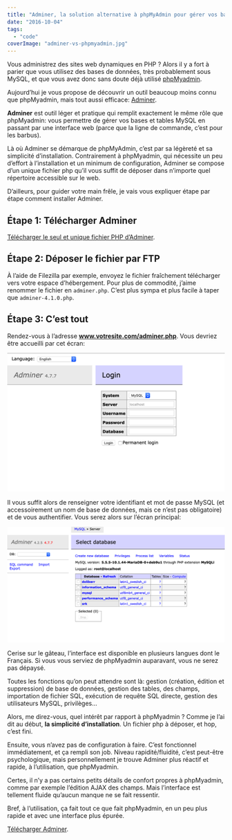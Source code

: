 ```yaml
---
title: "Adminer, la solution alternative à phpMyAdmin pour gérer vos bases de données MySQL"
date: "2016-10-04"
tags:
  - "code"
coverImage: "adminer-vs-phpmyadmin.jpg"
---
```


Vous administrez des sites web dynamiques en PHP ? Alors il y a fort à parier que vous utilisez des bases de données, très probablement sous MySQL, et que vous avez donc sans doute déjà utilisé [phpMyadmin](http://www.phpmyadmin.net/home_page/index.php).

Aujourd’hui je vous propose de découvrir un outil beaucoup moins connu que phpMyadmin, mais tout aussi efficace: [Adminer](https://tobal.fr/adminer-alternative-a-phpmyadmin-mais-en-mieux/).<!--more-->

**Adminer** est outil léger et pratique qui remplit exactement le même rôle que phpMyadmin: vous permettre de gérer vos bases et tables MySQL en passant par une interface web (parce que la ligne de commande, c’est pour les barbus).

Là où Adminer se démarque de phpMyAdmin, c’est par sa légèreté et sa simplicité d’installation. Contrairement à phpMyadmin, qui nécessite un peu d’effort à l’installation et un minimum de configuration, Adminer se compose d’un unique fichier php qu’il vous suffit de déposer dans n’importe quel répertoire accessible sur le web.

D’ailleurs, pour guider votre main frêle, je vais vous expliquer étape par étape comment installer Adminer.

## [](#etape-1-telecharger-adminer)Étape 1: Télécharger Adminer

[Télécharger le seul et unique fichier PHP d’Adminer](http://downloads.sourceforge.net/adminer/adminer-4.1.0.php).

## [](#etape-2-deposer-le-fichier-par-ftp)Étape 2: Déposer le fichier par FTP

À l’aide de Filezilla par exemple, envoyez le fichier fraîchement télécharger vers votre espace d’hébergement. Pour plus de commodité, j’aime renommer le fichier en `adminer.php`. C’est plus sympa et plus facile à taper que `adminer-4.1.0.php`.

## [](#etape-3-cest-tout)Étape 3: C’est tout

Rendez-vous à l’adresse **www.votresite.com/adminer.php**. Vous devriez être accueilli par cet écran:

![](images/CleanShot-2020-06-14-at-21.27.49@2x.png)

Il vous suffit alors de renseigner votre identifiant et mot de passe MySQL (et accessoirement un nom de base de données, mais ce n’est pas obligatoire) et de vous authentifier. Vous serez alors sur l’écran principal:

![](images/CleanShot-2020-06-14-at-21.29.27@2x.png)

Cerise sur le gâteau, l’interface est disponible en plusieurs langues dont le Français. Si vous vous serviez de phpMyadmin auparavant, vous ne serez pas dépaysé.

Toutes les fonctions qu’on peut attendre sont là: gestion (création, édition et suppression) de base de données, gestion des tables, des champs, importation de fichier SQL, exécution de requête SQL directe, gestion des utilisateurs MySQL, privilèges…

Alors, me direz-vous, quel intérêt par rapport à phpMyadmin ? Comme je l’ai dit au début, **la simplicité d’installation**. Un fichier php à déposer, et hop, c’est fini.

Ensuite, vous n’avez pas de configuration à faire. C’est fonctionnel immédiatement, et ça rempli son job. Niveau rapidité/fluidité, c’est peut-être psychologique, mais personnellement je trouve Adminer plus réactif et rapide, à l’utilisation, que phpMyadmin.

Certes, il n’y a pas certains petits détails de confort propres à phpMyadmin, comme par exemple l’édition AJAX des champs. Mais l’interface est tellement fluide qu’aucun manque ne se fait ressentir.

Bref, à l’utilisation, ça fait tout ce que fait phpMyadmin, en un peu plus rapide et avec une interface plus épurée.

[Télécharger Adminer](https://www.adminer.org/).
